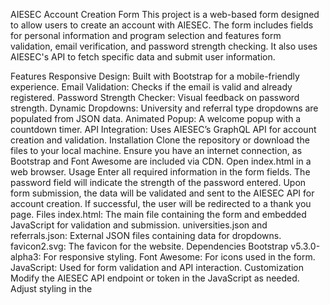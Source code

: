 AIESEC Account Creation Form
This project is a web-based form designed to allow users to create an account with AIESEC. The form includes fields for personal information and program selection and features form validation, email verification, and password strength checking. It also uses AIESEC's API to fetch specific data and submit user information.

Features
Responsive Design: Built with Bootstrap for a mobile-friendly experience.
Email Validation: Checks if the email is valid and already registered.
Password Strength Checker: Visual feedback on password strength.
Dynamic Dropdowns: University and referral type dropdowns are populated from JSON data.
Animated Popup: A welcome popup with a countdown timer.
API Integration: Uses AIESEC’s GraphQL API for account creation and validation.
Installation
Clone the repository or download the files to your local machine.
Ensure you have an internet connection, as Bootstrap and Font Awesome are included via CDN.
Open index.html in a web browser.
Usage
Enter all required information in the form fields.
The password field will indicate the strength of the password entered.
Upon form submission, the data will be validated and sent to the AIESEC API for account creation.
If successful, the user will be redirected to a thank you page.
Files
index.html: The main file containing the form and embedded JavaScript for validation and submission.
universities.json and referrals.json: External JSON files containing data for dropdowns.
favicon2.svg: The favicon for the website.
Dependencies
Bootstrap v5.3.0-alpha3: For responsive styling.
Font Awesome: For icons used in the form.
JavaScript: Used for form validation and API interaction.
Customization
Modify the AIESEC API endpoint or token in the JavaScript as needed.
Adjust styling in the <style> section within index.html or add a custom stylesheet.
License
This project is licensed under the MIT License.
